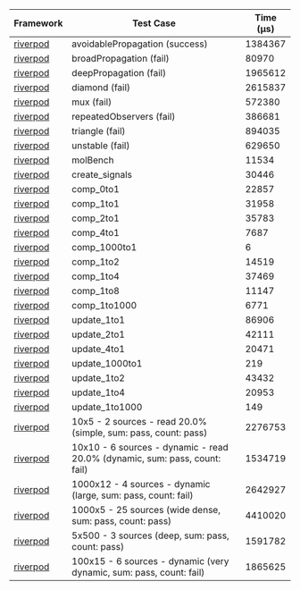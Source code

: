 | Framework | Test Case | Time (μs) |
| --- | --- | --- |
| [riverpod](https://github.com/rrousselGit/riverpod) | avoidablePropagation (success) | 1384367 |
| [riverpod](https://github.com/rrousselGit/riverpod) | broadPropagation (fail) | 80970 |
| [riverpod](https://github.com/rrousselGit/riverpod) | deepPropagation (fail) | 1965612 |
| [riverpod](https://github.com/rrousselGit/riverpod) | diamond (fail) | 2615837 |
| [riverpod](https://github.com/rrousselGit/riverpod) | mux (fail) | 572380 |
| [riverpod](https://github.com/rrousselGit/riverpod) | repeatedObservers (fail) | 386681 |
| [riverpod](https://github.com/rrousselGit/riverpod) | triangle (fail) | 894035 |
| [riverpod](https://github.com/rrousselGit/riverpod) | unstable (fail) | 629650 |
| [riverpod](https://github.com/rrousselGit/riverpod) | molBench | 11534 |
| [riverpod](https://github.com/rrousselGit/riverpod) | create_signals | 30446 |
| [riverpod](https://github.com/rrousselGit/riverpod) | comp_0to1 | 22857 |
| [riverpod](https://github.com/rrousselGit/riverpod) | comp_1to1 | 31958 |
| [riverpod](https://github.com/rrousselGit/riverpod) | comp_2to1 | 35783 |
| [riverpod](https://github.com/rrousselGit/riverpod) | comp_4to1 | 7687 |
| [riverpod](https://github.com/rrousselGit/riverpod) | comp_1000to1 | 6 |
| [riverpod](https://github.com/rrousselGit/riverpod) | comp_1to2 | 14519 |
| [riverpod](https://github.com/rrousselGit/riverpod) | comp_1to4 | 37469 |
| [riverpod](https://github.com/rrousselGit/riverpod) | comp_1to8 | 11147 |
| [riverpod](https://github.com/rrousselGit/riverpod) | comp_1to1000 | 6771 |
| [riverpod](https://github.com/rrousselGit/riverpod) | update_1to1 | 86906 |
| [riverpod](https://github.com/rrousselGit/riverpod) | update_2to1 | 42111 |
| [riverpod](https://github.com/rrousselGit/riverpod) | update_4to1 | 20471 |
| [riverpod](https://github.com/rrousselGit/riverpod) | update_1000to1 | 219 |
| [riverpod](https://github.com/rrousselGit/riverpod) | update_1to2 | 43432 |
| [riverpod](https://github.com/rrousselGit/riverpod) | update_1to4 | 20953 |
| [riverpod](https://github.com/rrousselGit/riverpod) | update_1to1000 | 149 |
| [riverpod](https://github.com/rrousselGit/riverpod) | 10x5 - 2 sources - read 20.0% (simple, sum: pass, count: pass) | 2276753 |
| [riverpod](https://github.com/rrousselGit/riverpod) | 10x10 - 6 sources - dynamic - read 20.0% (dynamic, sum: pass, count: fail) | 1534719 |
| [riverpod](https://github.com/rrousselGit/riverpod) | 1000x12 - 4 sources - dynamic (large, sum: pass, count: fail) | 2642927 |
| [riverpod](https://github.com/rrousselGit/riverpod) | 1000x5 - 25 sources (wide dense, sum: pass, count: pass) | 4410020 |
| [riverpod](https://github.com/rrousselGit/riverpod) | 5x500 - 3 sources (deep, sum: pass, count: pass) | 1591782 |
| [riverpod](https://github.com/rrousselGit/riverpod) | 100x15 - 6 sources - dynamic (very dynamic, sum: pass, count: fail) | 1865625 |
